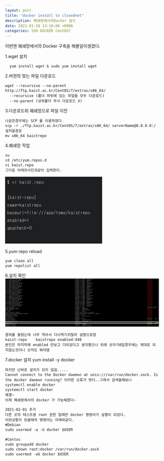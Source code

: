 ```yaml
---
layout: post
title: "docker install to closednet"
description: 폐쇄망에서의Docker 설치
date: 2021-01-28 13:10:00 +0900
categories: SSH DOCKER CentOS7
---
```


이번엔 폐쇄망에서의 Docker 구축을 해볼일이생겼다.

1.wget 설치

```
  yum install wget & sudo yum install wget
```

2.버젼의 맞는 파일 다운로드

```
wget --recursive --no-parent http://ftp.kaist.ac.kr/CentOS/7/extras/x86_64/
  --recursive (폴더 하위에 있는 파일들 모두 다운로드)
  --no-parent (상위폴더 무시 다운로드 X)
```

3.다운로드뒤 폐쇄망으로 파일 이전

```
나같은경우에는 SCP 를 이용하였다.
scp -r ./ftp.kaist.ac.kr/CentOS/7/extras/x86_64/ serverName@0.0.0.0:/설치할경로
mv x86_64 kaistrepo
```

4.폐쇄망 작업

```
su
cd /etc/yum.repos.d
vi kaist.repo
그다음 아래의사진과같이 입력한다.
```

![](/capture/closednetDocker/closedDocker.JPG)

5.yum repo reload

```
yum clean all
yum repolist all
```

6.설치 확인
![](/capture/closednetDocker/closedDocker2.JPG)

```
캡쳐를 올렸는대 너무 작아서 다시찍기귀찮아 설명으로함
kaist-repo    kaistrepo enabled:448
본인은 마지막에 enabled 만보고 다되었다고 생각했으나 뒤에 숫자가0일경우에는 제대로 되지않는것이니 숫자도 봐야댐
```

7.docker 설치
yum install -y docker

```
하지만 난바로 설치가 되지 않음.....
Cannot connect to the Docker daemon at unix:///var/run/docker.sock. Is the docker daemon running? 이러한 오류가 떳다..그래서 검색을해보니
systemctl enable docker
systemctl start docker
해결~
이제 폐쇄망에서의 docker 가 가능해졌다~
```

```
2021-02-01 추가
다른 곳의 테스트중 root 권한 일때만 docker 명령어가 실행이 되었다.
이런상황이 있을때의 명령어는 아래와같다.
#Debian
sudo usermod -a -G docker $USER

#Centos
sudo groupadd docker
sudo chown root:docker /var/run/docker.sock
sudo usermod -aG docker $USER
```
